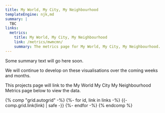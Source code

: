 ```yaml
---
title: My World, My City, My Neighbourhood
templateEngine: njk,md
summary: |
  TBC
links:
  metrics:
    title: My World, My City, My Neighbourhood
    link: /metrics/mwmcmn/
    summary: The metrics page for My World, My City, My Neighbourhood.
---
```


  Some summary text will go here soon.


  We will continue to develop on these visualisations over the coming weeks and months.


  This projects page will link to the My World My City My Neighbourhood Metrics page below to view the data. 


  {% comp "grid.autogrid" -%}
  {%- for id, link in links -%}
    {{- comp.grid.link(link) | safe -}}
  {%- endfor -%}
{% endcomp %}

